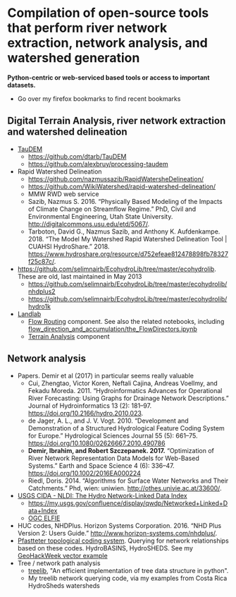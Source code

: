 # Compilation of open-source tools that perform river network extraction, network analysis, and watershed generation
**Python-centric or web-serviced based tools or access to important datasets.** 

- Go over my firefox bookmarks to find recent bookmarks

## Digital Terrain Analysis, river network extraction and watershed delineation
- [TauDEM](http://hydrology.usu.edu/taudem/taudem5/index.html)
  - https://github.com/dtarb/TauDEM
  - https://github.com/alexbruy/processing-taudem
- Rapid Watershed Delineation
  - https://github.com/nazmussazib/RapidWatersheDelineation/
  - https://github.com/WikiWatershed/rapid-watershed-delineation/
  - MMW RWD web service
  - Sazib, Nazmus S. 2016. “Physically Based Modeling of the Impacts of Climate Change on Streamflow Regime.” PhD, Civil and Environmental Engineering, Utah State University. http://digitalcommons.usu.edu/etd/5067/.
  - Tarboton, David G., Nazmus Sazib, and Anthony K. Aufdenkampe. 2018. “The Model My Watershed Rapid Watershed Delineation Tool | CUAHSI HydroShare.” 2018. https://www.hydroshare.org/resource/d752efeae812478898fb78327f25c87c/.
- https://github.com/selimnairb/EcohydroLib/tree/master/ecohydrolib. These are old, last maintained in May 2013
  - https://github.com/selimnairb/EcohydroLib/tree/master/ecohydrolib/nhdplus2
  - https://github.com/selimnairb/EcohydroLib/tree/master/ecohydrolib/hydro1k
- [Landlab](http://landlab.github.io)
  - [Flow Routing](https://landlab.readthedocs.io/en/release/#flow-routing) component. See also the related notebooks, including [flow_direction_and_accumulation/the_FlowDirectors.ipynb](https://nbviewer.jupyter.org/github/landlab/tutorials/blob/release/flow_direction_and_accumulation/the_FlowDirectors.ipynb)
  - [Terrain Analysis](https://landlab.readthedocs.io/en/latest/#terrain-analysis) component

## Network analysis
- Papers. Demir et al (2017) in particular seems really valuable
  - Cui, Zhengtao, Victor Koren, Neftali Cajina, Andreas Voellmy, and Fekadu Moreda. 2011. “Hydroinformatics Advances for Operational River Forecasting: Using Graphs for Drainage Network Descriptions.” Journal of Hydroinformatics 13 (2): 181–97. https://doi.org/10.2166/hydro.2010.023.
  - de Jager, A. L., and J. V. Vogt. 2010. “Development and Demonstration of a Structured Hydrological Feature Coding System for Europe.” Hydrological Sciences Journal 55 (5): 661–75. https://doi.org/10.1080/02626667.2010.490786
  - **Demir, Ibrahim, and Robert Szczepanek. 2017.** “Optimization of River Network Representation Data Models for Web-Based Systems.” Earth and Space Science 4 (6): 336–47. https://doi.org/10.1002/2016EA000224
  - Riedl, Doris. 2014. “Algorithms for Surface Water Networks and Their Catchments.” Phd, wien: uniwien. http://othes.univie.ac.at/33600/.
- [USGS CIDA - NLDI: The Hydro Network-Linked Data Index](https://owi.usgs.gov/blog/nldi-intro/)
  - https://my.usgs.gov/confluence/display/qwdp/Networked+Linked+Data+Index
  - [OGC ELFIE](http://www.opengeospatial.org/projects/initiatives/elfie)
- HUC codes, NHDPlus. Horizon Systems Corporation. 2016. “NHD Plus Version 2: Users Guide.” http://www.horizon-systems.com/nhdplus/.
- [Pfastteter topological coding system](https://en.wikipedia.org/wiki/Pfafstetter_Coding_System). Querying for network relationships based on these codes. HydroBASINS, HydroSHEDS. See my [GeoHackWeek vector example](https://geohackweek.github.io/vector/06-geopandas-advanced/)
- Tree / network path analysis
  - [treelib](https://github.com/caesar0301/treelib), "An efficient implementation of tree data structure in python". 
  - My treelib network querying code, via my examples from Costa Rica HydroSheds watersheds
